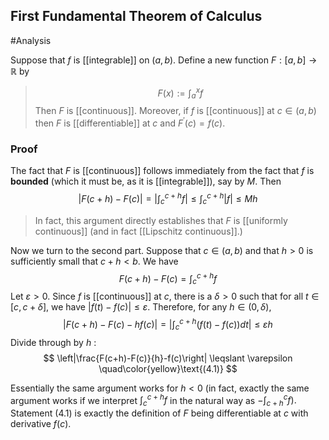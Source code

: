 ## First Fundamental Theorem of Calculus
#Analysis 
>
Suppose that $f$ is [[integrable]] on $(a, b) .$ Define a new function $F:[a, b] \rightarrow \mathbb{R}$ by
>$$
F(x):=\int_{a}^{x} f
>$$
Then $F$ is [[continuous]]. Moreover, if $f$ is [[continuous]] at $c \in(a, b)$ then $F$ is [[differentiable]] at $c$ and $F^{\prime}(c)=f(c)$.

### Proof
The fact that $F$ is [[continuous]] follows immediately from the fact that $f$ is **bounded** (which it must be, as it is [[integrable]]), say by $M$. Then
$$
|F(c+h)-F(c)|=\left|\int_{c}^{c+h} f\right| \leqslant \int_{c}^{c+h}|f| \leqslant M h
$$
>In fact, this argument directly establishes that $F$ is [[uniformly continuous]] (and in fact [[Lipschitz continuous]].)

Now we turn to the second part. Suppose that $c \in(a, b)$ and that $h>0$ is sufficiently small that $c+h<b$. We have
$$
F(c+h)-F(c)=\int_{c}^{c+h} f
$$
Let $\varepsilon>0$. Since $f$ is [[continuous]] at $c$, there is a $\delta>0$ such that for all $t \in[c, c+\delta]$, we have $|f(t)-f(c)| \leqslant \varepsilon$. Therefore, for any $h \in(0, \delta)$,
$$
|F(c+h)-F(c)-h f(c)|=\left|\int_{c}^{c+h}(f(t)-f(c)) d t\right| \leqslant \varepsilon h
$$
Divide through by $h$ :
$$
\left|\frac{F(c+h)-F(c)}{h}-f(c)\right| \leqslant \varepsilon
\quad\color{yellow}\text{(4.1)}
$$

Essentially the same argument works for $h<0$ (in fact, exactly the same argument works if we interpret $\int_{c}^{c+h} f$ in the natural way as $\left.-\int_{c+h}^{c} f\right) .$ Statement (4.1) is exactly the definition of $F$ being differentiable at $c$ with derivative $f(c)$.